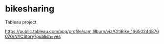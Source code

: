 # bikesharing
Tableau project

https://public.tableau.com/app/profile/sam.lilburn/viz/CItiBike_16650244876070/NYCStory?publish=yes


